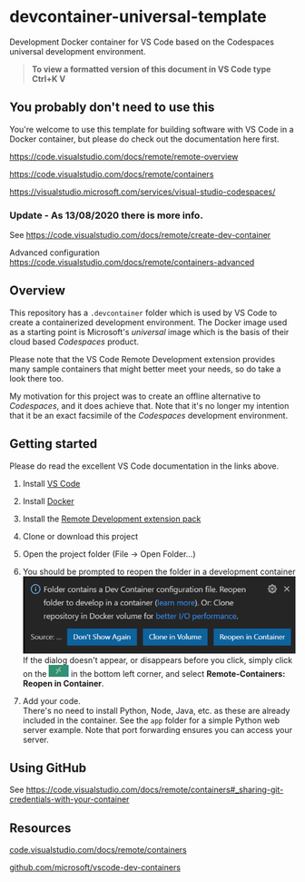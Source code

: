 # devcontainer-universal-template

Development Docker container for VS&nbsp;Code based on the Codespaces universal development environment.

> **To view a formatted version of this document in VS Code type Ctrl+K V**

## You probably don't need to use this

You're welcome to use this template for building software with VS Code in a Docker
container, but please do check out the documentation here first.

<https://code.visualstudio.com/docs/remote/remote-overview>

<https://code.visualstudio.com/docs/remote/containers>

<https://visualstudio.microsoft.com/services/visual-studio-codespaces/>


### Update - As 13/08/2020 there is more info.

See <https://code.visualstudio.com/docs/remote/create-dev-container>

Advanced configuration <https://code.visualstudio.com/docs/remote/containers-advanced>

## Overview

This repository has a ```.devcontainer``` folder which is used by VS&nbsp;Code to create a
containerized development environment.  The Docker image used as a starting point is
Microsoft's *universal* image which is the basis of their cloud based *Codespaces*
product.

Please note that the VS&nbsp;Code Remote Development extension provides many sample containers that might better meet your needs, so do take a look there too.

My motivation for this project was to create an offline alternative to *Codespaces*, and
it does achieve that.  Note that it's no longer my intention that it be an exact facsimile
of the *Codespaces* development environment.

## Getting started

Please do read the excellent VS&nbsp;Code documentation in the links above.

1. Install [VS&nbsp;Code](https://code.visualstudio.com/)

1. Install [Docker](https://docs.docker.com/get-docker/)

1. Install the [Remote Development extension pack](https://marketplace.visualstudio.com/items?itemName=ms-vscode-remote.vscode-remote-extensionpack)

1. Clone or download this project

1. Open the project folder (File -> Open Folder...)

1. You should be prompted to reopen the folder in a development container  
![Dialog](vscode-reopen-windows.png)  
If the dialog doesn't appear, or disappears before you click, simply click on the ![&gt;&lt;](vscode-remote-button.png) in the bottom left corner, and select **Remote-Containers: Reopen in Container**.

1. Add your code.  
There's no need to install Python, Node, Java, etc. as these are already included in the container. See the ```app``` folder for a simple Python web server example.  Note that port forwarding ensures you can access your server.

## Using GitHub

See <https://code.visualstudio.com/docs/remote/containers#_sharing-git-credentials-with-your-container>

## Resources

[code.visualstudio.com/docs/remote/containers](https://code.visualstudio.com/docs/remote/containers)

[github.com/microsoft/vscode-dev-containers](https://github.com/microsoft/vscode-dev-containers)
